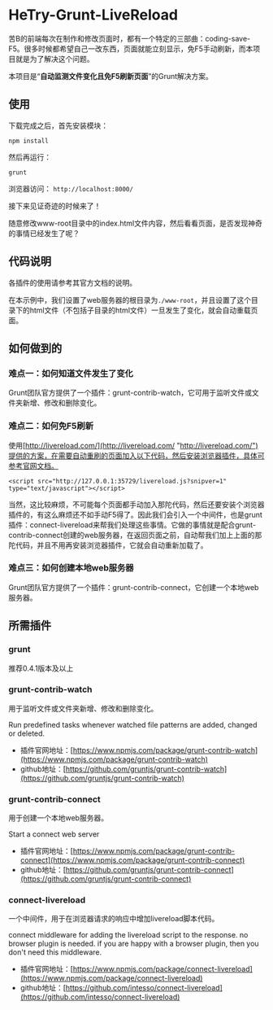 # HeTry-Grunt-LiveReload
苦B的前端每次在制作和修改页面时，都有一个特定的三部曲：coding-save-F5。很多时候都希望自己一改东西，页面就能立刻显示，免F5手动刷新，而本项目就是为了解决这个问题。

本项目是“**自动监测文件变化且免F5刷新页面**”的Grunt解决方案。

## 使用
下载完成之后，首先安装模块：

``npm install``

然后再运行：

``grunt``

浏览器访问： `http://localhost:8000/`

接下来见证奇迹的时候来了！

随意修改www-root目录中的index.html文件内容，然后看看页面，是否发现神奇的事情已经发生了呢？

## 代码说明
各插件的使用请参考其官方文档的说明。

在本示例中，我们设置了web服务器的根目录为`./www-root`，并且设置了这个目录下的html文件（不包括子目录的html文件）一旦发生了变化，就会自动重载页面。


## 如何做到的
### 难点一：如何知道文件发生了变化
Grunt团队官方提供了一个插件：grunt-contrib-watch，它可用于监听文件或文件夹新增、修改和删除变化。

### 难点二：如何免F5刷新
使用[http://livereload.com/](http://livereload.com/ "http://livereload.com/")提供的方案，在需要自动重刷的页面加入以下代码，然后安装浏览器插件，具体可参考官网文档。

`<script src="http://127.0.0.1:35729/livereload.js?snipver=1" type="text/javascript"></script>`


当然，这比较麻烦，不可能每个页面都手动加入那陀代码，然后还要安装个浏览器插件的，有这么麻烦还不如手动F5得了。因此我们会引入一个中间件，也是grunt插件：connect-livereload来帮我们处理这些事情。它做的事情就是配合grunt-contrib-connect创建的web服务器，在返回页面之前，自动帮我们加上上面的那陀代码，并且不用再安装浏览器插件，它就会自动重新加载了。

### 难点三：如何创建本地web服务器
Grunt团队官方提供了一个插件：grunt-contrib-connect，它创建一个本地web服务器。


## 所需插件

### grunt
推荐0.4.1版本及以上

### grunt-contrib-watch
用于监听文件或文件夹新增、修改和删除变化。

Run predefined tasks whenever watched file patterns are added, changed or deleted.

- 插件官网地址：[https://www.npmjs.com/package/grunt-contrib-watch](https://www.npmjs.com/package/grunt-contrib-watch)
- github地址：[https://github.com/gruntjs/grunt-contrib-watch](https://github.com/gruntjs/grunt-contrib-watch)

### grunt-contrib-connect
用于创建一个本地web服务器。

Start a connect web server

- 插件官网地址：[https://www.npmjs.com/package/grunt-contrib-connect](https://www.npmjs.com/package/grunt-contrib-connect)
- github地址：[https://github.com/gruntjs/grunt-contrib-connect](https://github.com/gruntjs/grunt-contrib-connect)

### connect-livereload
一个中间件，用于在浏览器请求的响应中增加livereload脚本代码。

connect middleware for adding the livereload script to the response. no browser plugin is needed. if you are happy with a browser plugin, then you don't need this middleware.

- 插件官网地址：[https://www.npmjs.com/package/connect-livereload](https://www.npmjs.com/package/connect-livereload)
- github地址：[https://github.com/intesso/connect-livereload](https://github.com/intesso/connect-livereload)
